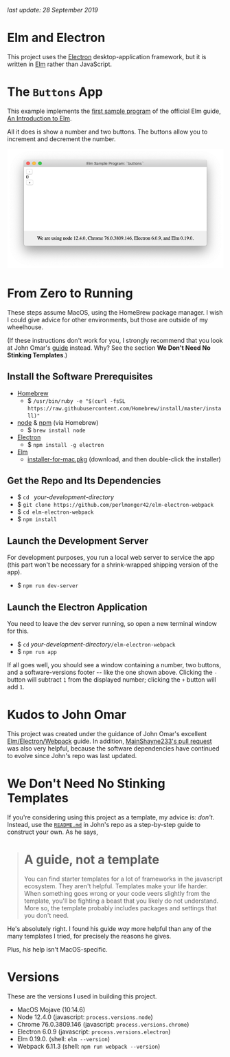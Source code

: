 _last update: 28 September 2019_

# Elm and Electron
This project uses the
[Electron](https://electronjs.org/) desktop-application framework,
but it is written in [Elm](https://elm-lang.org) rather than JavaScript.

# The `Buttons` App
This example implements the [first sample
program](https://guide.elm-lang.org/architecture/buttons.html) of the official
Elm guide, [An Introduction to Elm](https://guide.elm-lang.org).

All it does is show a number and two buttons.
The buttons allow you to increment and decrement the number.

![Elm "buttons" Program](./src/static/app-screen.png "Elm Running in Electron")

# From Zero to Running

These steps assume MacOS, using the HomeBrew package manager. I wish I could
give advice for other environments, but those are outside of my wheelhouse.

(If these instructions don't work for you, I strongly recommend that you look at
John Omar's [guide](https://github.com/johnomarkid/elm-electron-webpack) instead.
Why?  See the section **We Don't Need No Stinking Templates**.)

## Install the Software Prerequisites
- [Homebrew](https://brew.sh/)
  - $ `/usr/bin/ruby -e "$(curl -fsSL https://raw.githubusercontent.com/Homebrew/install/master/install)"`
- [node](https://nodejs.org/en/) & [npm](https://www.npmjs.com/) (via Homebrew)
  - $ `brew install node`
- [Electron](https://electronjs.org/)
  - $ `npm install -g electron`
- [Elm](https://guide.elm-lang.org/install.html)
  - [installer-for-mac.pkg](
  https://github.com/elm/compiler/releases/download/0.19.0/installer-for-mac.pkg)
  (download, and then double-click the installer)

## Get the Repo and Its Dependencies
- $ `cd ` _your-development-directory_
- $ `git clone https://github.com/perlmonger42/elm-electron-webpack`
- $ `cd elm-electron-webpack`
- $ `npm install`

## Launch the Development Server
For development purposes, you run a local web server to service the app
(this part won't be necessary for a shrink-wrapped shipping version of the app).
- $ `npm run dev-server`

## Launch the Electron Application
You need to leave the dev server running,
so open a new terminal window for this.
- $ `cd` _your-development-directory_`/elm-electron-webpack`
- $ `npm run app`

If all goes well, you should see a window containing a number, two buttons,
and a software-versions footer -- like the one shown above. Clicking the `-`
button will subtract `1` from the displayed number; clicking the `+` button will
add `1`.

# Kudos to John Omar
This project was created under the guidance of John Omar's excellent
[Elm/Electron/Webpack](https://github.com/johnomarkid/elm-electron-webpack)
guide.  In addition, [MainShayne233's pull request](
https://github.com/johnomarkid/elm-electron-webpack/pull/8) was also very
helpful, because the software dependencies have continued to evolve since
John's repo was last updated.

# We Don't Need No Stinking Templates
If you're considering using this project as a template, my advice is: _don't_.
Instead, use the [`README.md`](
https://github.com/johnomarkid/elm-electron-webpack/blob/master/README.md)
in John's repo as a step-by-step guide to construct your own.  As he says,

> # A guide, not a template
> 
> You can find starter templates for a lot of frameworks in the javascript
> ecosystem. They aren't helpful. Templates make your life harder. When
> something goes wrong or your code veers slightly from the template, you'll be
> fighting a beast that you likely do not understand. More so, the template
> probably includes packages and settings that you don't need.

He's absolutely right.  I found his guide _way_ more helpful than any of the
many templates I tried, for precisely the reasons he gives.

Plus, _his_ help isn't MacOS-specific.

# Versions
These are the versions I used in building this project.
- MacOS Mojave (10.14.6)
- Node 12.4.0 (javascript: `process.versions.node`)
- Chrome 76.0.3809.146 (javascript: `process.versions.chrome`)
- Electron 6.0.9 (javascript: `process.versions.electron`)
- Elm 0.19.0. (shell: `elm --version`)
- Webpack 6.11.3 (shell: `npm run webpack --version`)
